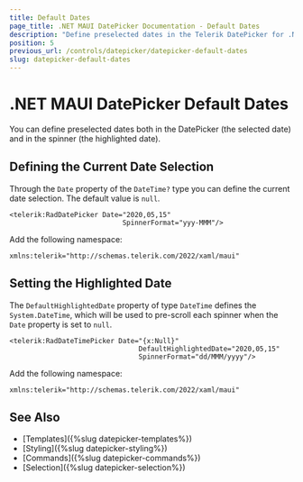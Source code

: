 ```yaml
---
title: Default Dates
page_title: .NET MAUI DatePicker Documentation - Default Dates
description: "Define preselected dates in the Telerik DatePicker for .NET MAUI and in the spinner."
position: 5
previous_url: /controls/datepicker/datepicker-default-dates
slug: datepicker-default-dates
---
```


# .NET MAUI DatePicker Default Dates

You can define preselected dates both in the DatePicker (the selected date) and in the spinner (the highlighted date).

## Defining the Current Date Selection

Through the `Date` property of the `DateTime?` type you can define the current date selection. The default value is `null`.

```XAML
<telerik:RadDatePicker Date="2020,05,15"
                            SpinnerFormat="yyy-MMM"/>
```

Add the following namespace:

```XAML
xmlns:telerik="http://schemas.telerik.com/2022/xaml/maui"
```

## Setting the Highlighted Date

The `DefaultHighlightedDate` property of type `DateTime` defines the `System.DateTime`, which will be used to pre-scroll each spinner when the `Date` property is set to `null`.

```XAML
<telerik:RadDateTimePicker Date="{x:Null}"
                                DefaultHighlightedDate="2020,05,15"
                                SpinnerFormat="dd/MMM/yyyy"/>
```

Add the following namespace:

```XAML
xmlns:telerik="http://schemas.telerik.com/2022/xaml/maui"
```

## See Also

- [Templates]({%slug datepicker-templates%})
- [Styling]({%slug datepicker-styling%})
- [Commands]({%slug datepicker-commands%})
- [Selection]({%slug datepicker-selection%})
